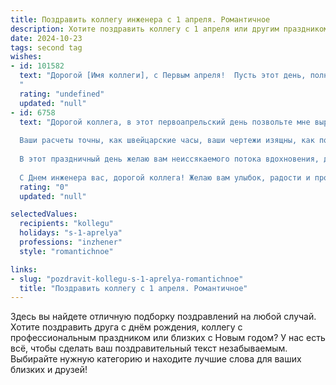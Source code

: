 ```yaml
---
title: Поздравить коллегу инженера с 1 апреля. Романтичное
description: Хотите поздравить коллегу с 1 апреля или другим праздником? Наш ИИ создаст незабываемое поздравление, а вы обязательно выделитесь среди других.  
date: 2024-10-23
tags: second tag
wishes:
- id: 101582
  text: "Дорогой [Имя коллеги], с Первым апреля!  Пусть этот день, полный неожиданных поворотов и лёгкой иронии, станет началом весны не только в календаре, но и в твоей душе.  Пусть твоё инженерное сердце бьётся в унисон с ритмом самых смелых и вдохновляющих идей, а  каждый новый проект  приближает тебя к заветной мечте.  Желаю тебе море счастья,  любви и  невероятных открытий, словно  новые,  ещё не исследованные галактики!
  "
  rating: "undefined"
  updated: "null"
- id: 6758
  text: "Дорогой коллега, в этот первоапрельский день позвольте мне выразить искренние поздравления в ваш адрес. Сегодня мы празднуем не просто День смеха, но и особенный день для инженеров, таких как вы.
  
  Ваши расчеты точны, как швейцарские часы, ваши чертежи изящны, как полотна великих мастеров. Ваши идеи, словно искры гениальности, зажигают в нас желание созидать и воплощать в жизнь самые смелые проекты.
  
  В этот праздничный день желаю вам неиссякаемого потока вдохновения, дерзновенных замыслов и бесчисленного количества успешных решений. Пусть ваш инженерный гений всегда будет направлен на благо общества, а смелость и уверенность в себе помогут преодолеть любые трудности.
  
  С Днем инженера вас, дорогой коллега! Желаю вам улыбок, радости и профессиональных побед!"
  rating: "0"
  updated: "null"

selectedValues:
  recipients: "kollegu"
  holidays: "s-1-aprelya"
  professions: "inzhener"
  style: "romantichnoe"

links:
- slug: "pozdravit-kollegu-s-1-aprelya-romantichnoe"
  title: "Поздравить коллегу с 1 апреля. Романтичное"
---
```


Здесь вы найдете отличную подборку поздравлений на любой случай. 
Хотите поздравить друга с днём рождения, коллегу с профессиональным праздником или близких с Новым годом? У нас есть всё, чтобы сделать ваш поздравительный текст незабываемым. Выбирайте нужную категорию и находите лучшие слова для ваших близких и друзей!
